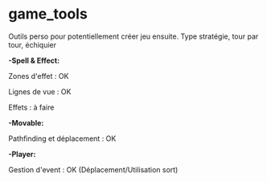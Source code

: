 # game_tools
Outils perso pour potentiellement créer jeu ensuite. Type stratégie, tour par tour, échiquier

<b>-Spell & Effect:</b>

Zones d'effet : OK

Lignes de vue : OK

Effets : à faire

<b>-Movable:</b>

Pathfinding et déplacement : OK

<b>-Player:</b>

Gestion d'event : OK (Déplacement/Utilisation sort)

